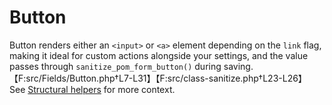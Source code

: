 # Button

Button renders either an `<input>` or `<a>` element depending on the `link` flag, making it ideal for custom actions alongside your settings, and the value passes through `sanitize_pom_form_button()` during saving.【F:src/Fields/Button.php†L7-L31】【F:src/class-sanitize.php†L23-L26】 See [Structural helpers](../fields.md#structural-helpers) for more context.
